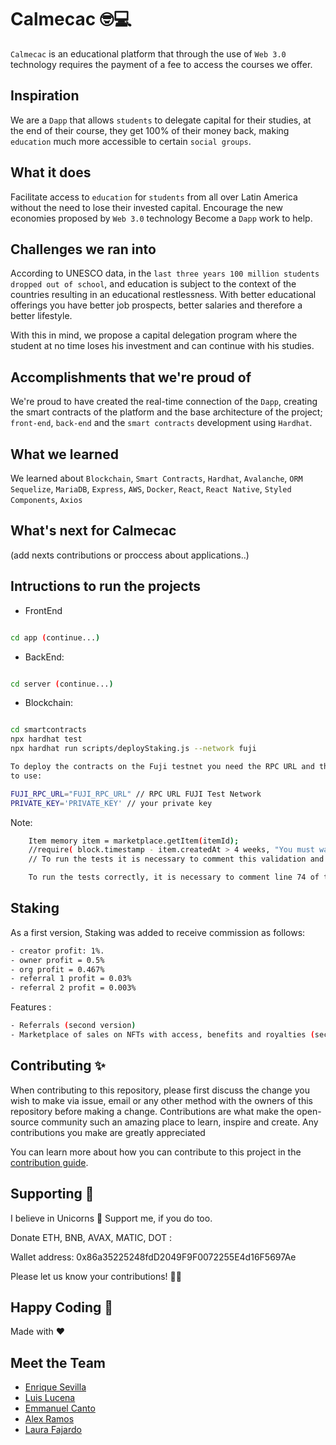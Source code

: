 # Calmecac 🤓💻

`Calmecac` is an educational platform that through the use of `Web 3.0` technology requires the payment of a fee to access the courses we offer.

## Inspiration

We are a `Dapp` that allows `students` to delegate capital for their studies, at the end of their course, they get 100% of their money back, making `education` much more accessible to certain `social groups`.

## What it does

Facilitate access to `education` for `students` from all over Latin America without the need to lose their invested capital.
Encourage the new economies proposed by `Web 3.0` technology Become a `Dapp` work to help.

## Challenges we ran into

According to UNESCO data, in the `last three years 100 million students dropped out of school`, and education is subject to the context of the countries resulting in an educational restlessness. With better educational offerings you have better job prospects, better salaries and therefore a better lifestyle.

With this in mind, we propose a capital delegation program where the student at no time loses his investment and can continue with his studies.

## Accomplishments that we're proud of

We're proud to have created the real-time connection of the `Dapp`, creating the smart contracts of the platform and the base architecture of the project; `front-end`, `back-end` and the `smart contracts` development using `Hardhat`.

## What we learned

We learned about `Blockchain`, `Smart Contracts`, `Hardhat`, `Avalanche`, `ORM Sequelize`, `MariaDB`, `Express`, `AWS`, `Docker`, `React`, `React Native`, `Styled Components`, `Axios`
## What's next for Calmecac

(add nexts contributions or proccess about applications..)

## Intructions to run the projects

- FrontEnd
```bash

cd app (continue...)

```
- BackEnd:
```bash

cd server (continue...)

```
- Blockchain:
```bash

cd smartcontracts
npx hardhat test
npx hardhat run scripts/deployStaking.js --network fuji

To deploy the contracts on the Fuji testnet you need the RPC URL and the Private Key of the wallet
to use:

FUJI_RPC_URL="FUJI_RPC_URL" // RPC URL FUJI Test Network
PRIVATE_KEY='PRIVATE_KEY' // your private key 
```
Note: 
```bash 
    Item memory item = marketplace.getItem(itemId);
    //require( block.timestamp - item.createdAt > 4 weeks, "You must wait at least 4 weeks to distribute royalties" );
    // To run the tests it is necessary to comment this validation and run them

    To run the tests correctly, it is necessary to comment line 74 of the StakingCumulative.sol smart contract. Because it has restrictions to every 4 weeks of staking time.
```
 ## Staking 

 As a first version, Staking was added to receive commission as follows:
 ```bash
 - creator profit: 1%.
 - owner profit = 0.5%
 - org profit = 0.467%
 - referral 1 profit = 0.03%
 - referral 2 profit = 0.003%
```
Features :
```bash
- Referrals (second version)
- Marketplace of sales on NFTs with access, benefits and royalties (second version)
```
## Contributing ✨

When contributing to this repository, please first discuss the change you wish to make via issue, email or any other method with the owners of this repository before making a change.
Contributions are what make the open-source community such an amazing place to learn, inspire and create. Any contributions you make are greatly appreciated

You can learn more about how you can contribute to this project in the [contribution guide](https://docs.github.com/en/communities/setting-up-your-project-for-healthy-contributions/setting-guidelines-for-repository-contributors).

## Supporting 🍺

I believe in Unicorns 🦄 Support me, if you do too.

Donate ETH, BNB, AVAX, MATIC, DOT :

Wallet address: 0x86a35225248fdD2049F9F0072255E4d16F5697Ae

Please let us know your contributions! 🙏🏻

## Happy Coding 💯

Made with ❤️

## Meet the Team

- [Enrique Sevilla](https://github.com/SxVx)
- [Luis Lucena](https://bio.link/luislucena)
- [Emmanuel Canto](https://github.com/Oblivion95)
- [Alex Ramos](https://www.linkedin.com/in/alejandro-ramos-morales-68a3b0227/)
- [Laura Fajardo](https://www.instagram.com/_lausof_/)
